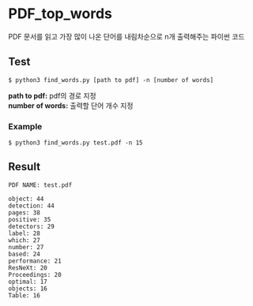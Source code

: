 # PDF_top_words
PDF 문서를 읽고 가장 많이 나온 단어를 내림차순으로 n개 출력해주는 파이썬 코드

## Test
```
$ python3 find_words.py [path to pdf] -n [number of words] 
```  
**path to pdf:** pdf의 경로 지정  
**number of words:** 출력할 단어 개수 지정
<br/>
### Example
```
$ python3 find_words.py test.pdf -n 15
```  
## Result  
```
PDF NAME: test.pdf

object: 44
detection: 44
pages: 38
positive: 35
detectors: 29
label: 28
which: 27
number: 27
based: 24
performance: 21
ResNeXt: 20
Proceedings: 20
optimal: 17
objects: 16
Table: 16
```
